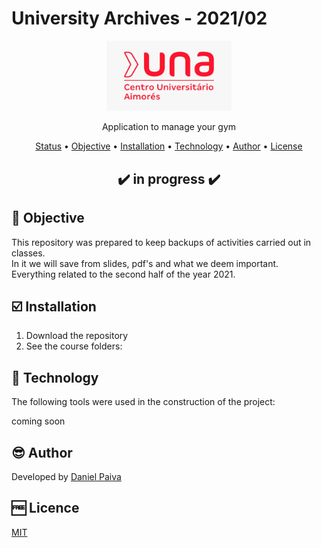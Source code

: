<h1>University Archives - 2021/02</h1>

<p align="center">
  <a href="#">
    <img src="images/logo.jpeg" width="200" alt="UNA">
  </a>
</p>
<p align="center">
    Application to manage your gym
</p>

<p align="center">
 <a href="#status">Status</a> • 
 <a href="#objective">Objective</a> •
 <a href="#installation">Installation</a> • 
 <a href="#technology">Technology</a> • 
 <a href="#author">Author</a> • 
 <a href="#licence">License</a>
</p>

<h2 align="center" id=status> ✔️ in progress ✔️ </h2>

<h2 id=objective>📜 Objective</h2>

This repository was prepared to keep backups of activities carried out in classes.<br>
In it we will save from slides, pdf's and what we deem important.<br>
Everything related to the second half of the year 2021.

<h2 id=installation>☑️ Installation</h2>

1. Download the repository
2. See the course folders:

<h2 id=technology>🧰 Technology</h2>
The following tools were used in the construction of the project:

coming soon

<h2 id=author>😎 Author</h2>
Developed by <a href="https://www.linkedin.com/in/danhpaiva/">Daniel Paiva</a>

<h2 id=licence>🆓 Licence</h2>
<a href="https://github.com/danhpaiva/university-202102/blob/main/LICENSE" target="_blank">MIT</a>